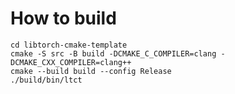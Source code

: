 # How to build

```shell
cd libtorch-cmake-template
cmake -S src -B build -DCMAKE_C_COMPILER=clang -DCMAKE_CXX_COMPILER=clang++
cmake --build build --config Release
./build/bin/ltct
```